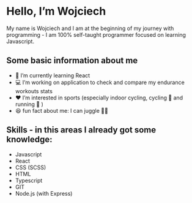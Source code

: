 # Hello, I’m Wojciech
My name is Wojciech and I am at the beginning of my journey with programming - I am 100% self-taught programmer focused on learning Javascript.

## Some basic information about me
- :open_book: I’m currently learning React
- :computer: I’m working on application to check and compare my endurance workouts stats
- :hearts: I’m interested in sports (especially   indoor cycling, cycling :bicyclist: and running :runner: ) 
- :laughing: fun fact about me: I can juggle :man_juggling:

## Skills - in this areas I already got some knowledge:
- Javascript
- React
- CSS (SCSS)
- HTML
- Typescript
- GIT
- Node.js (with Express)


<!---
uliwojt/uliwojt is a ✨ special ✨ repository because its `README.md` (this file) appears on your GitHub profile.
You can click the Preview link to take a look at your changes.
--->
